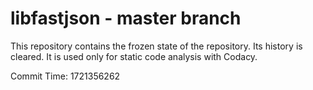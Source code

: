 # libfastjson - master branch

This repository contains the frozen state of the repository.
Its history is cleared. It is used only for static code
analysis with Codacy.

Commit Time: 1721356262
